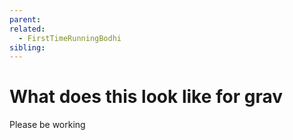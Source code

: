 ```yaml
---
parent: 
related:
  - FirstTimeRunningBodhi
sibling:
---
```

# What does this look like for grav
Please be working